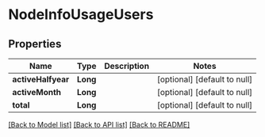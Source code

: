 # NodeInfoUsageUsers
## Properties

| Name | Type | Description | Notes |
|------------ | ------------- | ------------- | -------------|
| **activeHalfyear** | **Long** |  | [optional] [default to null] |
| **activeMonth** | **Long** |  | [optional] [default to null] |
| **total** | **Long** |  | [optional] [default to null] |

[[Back to Model list]](../README.md#documentation-for-models) [[Back to API list]](../README.md#documentation-for-api-endpoints) [[Back to README]](../README.md)

